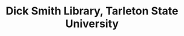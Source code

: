 ---
layout: repo
title: "Dick Smith Library, Tarleton State University"
id: 17415
permalink: repos/17415/
---